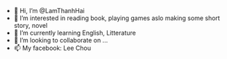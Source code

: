 - 👋 Hi, I’m @LamThanhHai
- 👀 I’m interested in reading book, playing games aslo making some short story, novel
- 🌱 I’m currently learning English, Litterature
- 💞️ I’m looking to collaborate on ...
- 📫 My facebook: Lee Chou

<!---
LamThanhHai/LamThanhHai is a ✨ special ✨ repository because its `README.md` (this file) appears on your GitHub profile.
You can click the Preview link to take a look at your changes.
--->
